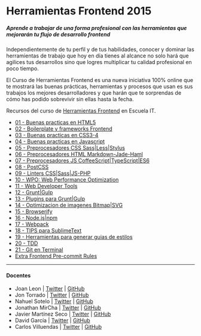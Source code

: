 # Herramientas Frontend 2015
##### Aprende a trabajar de una forma profesional con las herramientas que mejorarán tu flujo de desarrollo frontend

Independientemente de tu perfil y de tus habilidades, conocer y dominar las herramientas de trabajo que hoy en día tienes al alcance no solo hará que agilices tus desarrollos sino que logres multiplicar tu calidad profesional en poco tiempo.

El Curso de Herramientas Frontend es una nueva iniciativa 100% online que te mostrará las buenas prácticas, herramientas y procesos que usan es sus trabajos los mejores desarrolladores y que harán que te sorprendas de cómo has podido sobrevivir sin ellas hasta la fecha.

Recursos del curso de [Herramientas Frontend](http://escuela.it/cursos/herramientas-frontend/) en Escuela IT.



* [01 - Buenas practicas en HTML5](sesiones/01_Buenas_practicas_en_HTML5/)
* [02 - Boilerplate y frameworks Front­end](sesiones/02_Boilerplate_y_frameworks_Front­end/)
* [03 - Buenas practicas en CSS3-4](sesiones/03_Buenas_practicas_en_CSS3-4/)
* [04 - Buenas practicas en Javascript](sesiones/04_Buenas_practicas_en_Javascript/)
* [05 - Preprocesadores CSS Sass|Less|Stylus](sesiones/05_Preprocesadores_CSS_Sass-Less-Stylus/)
* [06 - Preprocesadores HTML Markdown-Jade-Haml](sesiones/06_Preprocesadores_HTML_Markdown-Jade-Haml/)
* [07 - Preprocesadores JS CoffeeScript|TypeScript|ES6](sesiones/07_Preprocesadores_JS_CoffeeScript-TypeScript-ES6/)
* [08 - PostCSS](sesiones/08_PostCSS/)
* [09 - Linters CSS|Sass|JS-PHP](sesiones/09_Linters_CSS-Sass-JS-PHP/)
* [10 - WPO: Web Performance Optimization](sesiones/10_WPO_Web_Performance_Optimization/)
* [11 - Web Developer Tools](sesiones/11_Web_Developer_Tools/)
* [12 - Grunt|Gulp](sesiones/12_Grunt_Gulp/)
* [13 - Plugins para Grunt|Gulp](sesiones/13_Plugins_para_Grunt_y_Gulp/)
* [14 - Optimizacion de imagenes Bitmap|SVG](sesiones/14_Optimizacion_de_imagenes_Bitmap-SVG/)
* [15 - Browserify](sesiones/15_Browserify/)
* [16 - Node.js|npm](sesiones/16_Node.js-npm/)
* [17 - Webpack](sesiones/17_Webpack/)
* [18 - TIPS para SublimeText](sesiones/18_TIPS_para_SublimeText/)
* [19 - Herramientas para generar guias de estilos](sesiones/19_Herramientas_para_generar_guias_de_estilos/)
* [20 - TDD](sesiones/20_TDD/)
* [21 - Git en Terminal](sesiones/21_Git_en_Terminal/)
* [Extra Frontend Pre-commit Rules](sesiones/commit_Rules/)

--------

#### Docentes
* Joan Leon | [Twitter](https://twitter.com/nucliweb) | [GitHub](https://github.com/nucliweb)
* Jon Torrado | [Twitter](https://twitter.com/jontorrado) | [GitHub](https://github.com/jontorrado)
* Nahuel Sotelo | [Twitter](https://twitter.com/nahuelsotelo) | [GitHub](https://github.com/nahuelsotelo)
* Jonathan MirCha | [Twitter](https://twitter.com/jonmircha) | [GitHub](https://github.com/jonmircha)
* Javier Martínez Seco | [Twitter](https://twitter.com/JavierMrt) | [GitHub](https://github.com/JavierMrt)
* David García | [Twitter](https://twitter.com/d4vecarter) | [GitHub](https://github.com/davecarter)
* Carlos Villuendas | [Twitter](https://twitter.com/carlosvillu) | [GitHub](https://github.com/carlosvillu)
